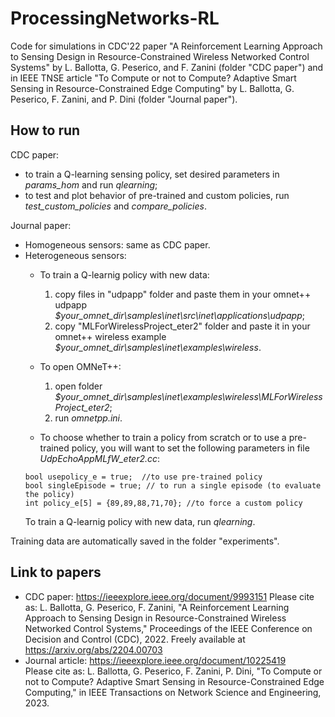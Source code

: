 # ProcessingNetworks-RL
Code for simulations in CDC'22 paper "A Reinforcement Learning Approach to Sensing Design in Resource-Constrained Wireless Networked Control Systems" by L. Ballotta, G. Peserico, and F. Zanini (folder "CDC paper") and in IEEE TNSE article "To Compute or not to Compute? Adaptive Smart Sensing in Resource-Constrained Edge Computing" by L. Ballotta, G. Peserico, F. Zanini, and P. Dini (folder "Journal paper").

## How to run
CDC paper: 
- to train a Q-learning sensing policy,
set desired parameters in _params_hom_ and run _qlearning_;
- to test and plot behavior of pre-trained and custom policies,
run _test_custom_policies_ and _compare_policies_.

Journal paper:
- Homogeneous sensors: same as CDC paper.
- Heterogeneous sensors:
  - To train a Q-learnig policy with new data:
    1. copy files in "udpapp" folder and paste them in your omnet++ udpapp _$your_omnet_dir\samples\inet\src\inet\applications\udpapp_;
    2. copy "MLForWirelessProject_eter2" folder and paste it in your omnet++ wireless example _$your_omnet_dir\samples\inet\examples\wireless_.

  - To open OMNeT++:
    1. open folder _$your_omnet_dir\samples\inet\examples\wireless\MLForWirelessProject_eter2_;
    2. run _omnetpp.ini_.

  - To choose whether to train a policy from scratch or to use a pre-trained policy,
  you will want to set the following parameters in file _UdpEchoAppMLfW_eter2.cc_:
  ``` 
  bool usepolicy_e = true;  //to use pre-trained policy
  bool singleEpisode = true; // to run a single episode (to evaluate the policy)
  int policy_e[5] = {89,89,88,71,70}; //to force a custom policy
  ```
  To train a Q-learnig policy with new data,
  run _qlearning_.

Training data are automatically saved in the folder "experiments".

## Link to papers
- CDC paper: https://ieeexplore.ieee.org/document/9993151
  Please cite as: L. Ballotta, G. Peserico, F. Zanini,
  "A Reinforcement Learning Approach to Sensing Design in Resource-Constrained Wireless Networked Control Systems,"
  Proceedings of the IEEE Conference on Decision and Control (CDC), 2022.
  Freely available at https://arxiv.org/abs/2204.00703
- Journal article: https://ieeexplore.ieee.org/document/10225419  
  Please cite as: L. Ballotta, G. Peserico, F. Zanini, P. Dini,
  "To Compute or not to Compute? Adaptive Smart Sensing in Resource-Constrained Edge Computing,"
  in IEEE Transactions on Network Science and Engineering, 2023.
